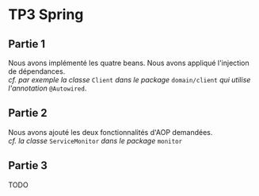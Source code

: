 # TP3 Spring

## Partie 1

Nous avons implémenté les quatre beans. Nous avons appliqué l'injection de 
dépendances.<br>
*cf. par exemple la classe* `Client` *dans le package* `domain/client`
*qui utilise l'annotation* `@Autowired`. 

## Partie 2
Nous avons ajouté les deux fonctionnalités d'AOP demandées.<br>
*cf. la classe* `ServiceMonitor` *dans le package* `monitor`

## Partie 3
TODO
